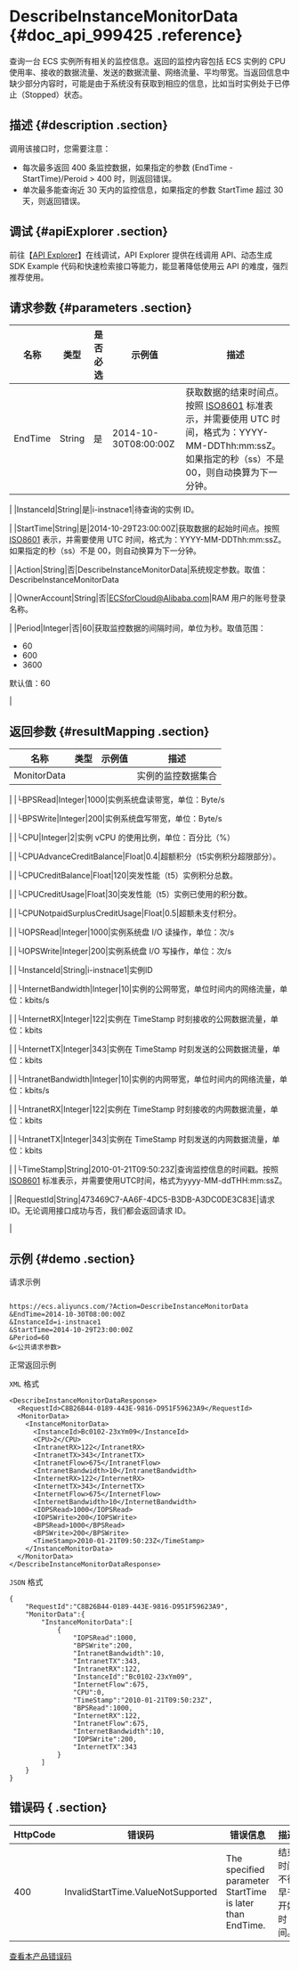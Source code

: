 # DescribeInstanceMonitorData {#doc_api_999425 .reference}

查询一台 ECS 实例所有相关的监控信息。返回的监控内容包括 ECS 实例的 CPU 使用率、接收的数据流量、发送的数据流量、网络流量、平均带宽。当返回信息中缺少部分内容时，可能是由于系统没有获取到相应的信息，比如当时实例处于已停止（Stopped）状态。

## 描述 {#description .section}

调用该接口时，您需要注意：

-   每次最多返回 400 条监控数据，如果指定的参数 \(EndTime - StartTime\)/Peroid \> 400 时，则返回错误。
-   单次最多能查询近 30 天内的监控信息，如果指定的参数 StartTime 超过 30 天，则返回错误。

## 调试 {#apiExplorer .section}

前往【[API Explorer](https://api.aliyun.com/#product=Ecs&api=DescribeInstanceMonitorData)】在线调试，API Explorer 提供在线调用 API、动态生成 SDK Example 代码和快速检索接口等能力，能显著降低使用云 API 的难度，强烈推荐使用。

## 请求参数 {#parameters .section}

|名称|类型|是否必选|示例值|描述|
|--|--|----|---|--|
|EndTime|String|是|2014-10-30T08:00:00Z|获取数据的结束时间点。按照 [ISO8601](~~25696~~) 标准表示，并需要使用 UTC 时间，格式为：YYYY-MM-DDThh:mm:ssZ。 如果指定的秒（ss）不是 00，则自动换算为下一分钟。

 |
|InstanceId|String|是|i-instnace1|待查询的实例 ID。

 |
|StartTime|String|是|2014-10-29T23:00:00Z|获取数据的起始时间点。按照 [ISO8601](~~25696~~) 表示，并需要使用 UTC 时间，格式为：YYYY-MM-DDThh:mm:ssZ。如果指定的秒（ss）不是 00，则自动换算为下一分钟。

 |
|Action|String|否|DescribeInstanceMonitorData|系统规定参数。取值：DescribeInstanceMonitorData

 |
|OwnerAccount|String|否|ECSforCloud@Alibaba.com|RAM 用户的账号登录名称。

 |
|Period|Integer|否|60|获取监控数据的间隔时间，单位为秒。取值范围：

 -   60
-   600
-   3600

 默认值：60

 |

## 返回参数 {#resultMapping .section}

|名称|类型|示例值|描述|
|--|--|---|--|
|MonitorData| | |实例的监控数据集合

 |
|└BPSRead|Integer|1000|实例系统盘读带宽，单位：Byte/s

 |
|└BPSWrite|Integer|200|实例系统盘写带宽，单位：Byte/s

 |
|└CPU|Integer|2|实例 vCPU 的使用比例，单位：百分比（%）

 |
|└CPUAdvanceCreditBalance|Float|0.4|超额积分（t5实例积分超限部分）。

 |
|└CPUCreditBalance|Float|120|突发性能（t5）实例积分总数。

 |
|└CPUCreditUsage|Float|30|突发性能（t5）实例已使用的积分数。

 |
|└CPUNotpaidSurplusCreditUsage|Float|0.5|超额未支付积分。

 |
|└IOPSRead|Integer|1000|实例系统盘 I/O 读操作，单位：次/s

 |
|└IOPSWrite|Integer|200|实例系统盘 I/O 写操作，单位：次/s

 |
|└InstanceId|String|i-instnace1|实例ID

 |
|└InternetBandwidth|Integer|10|实例的公网带宽，单位时间内的网络流量，单位：kbits/s

 |
|└InternetRX|Integer|122|实例在 TimeStamp 时刻接收的公网数据流量，单位：kbits

 |
|└InternetTX|Integer|343|实例在 TimeStamp 时刻发送的公网数据流量，单位：kbits

 |
|└IntranetBandwidth|Integer|10|实例的内网带宽，单位时间内的网络流量，单位：kbits/s

 |
|└IntranetRX|Integer|122|实例在 TimeStamp 时刻接收的内网数据流量，单位：kbits

 |
|└IntranetTX|Integer|343|实例在 TimeStamp 时刻发送的内网数据流量，单位：kbits

 |
|└TimeStamp|String|2010-01-21T09:50:23Z|查询监控信息的时间戳。按照 [ISO8601](~~25696~~) 标准表示，并需要使用UTC时间，格式为yyyy-MM-ddTHH:mm:ssZ。

 |
|RequestId|String|473469C7-AA6F-4DC5-B3DB-A3DC0DE3C83E|请求 ID。无论调用接口成功与否，我们都会返回请求 ID。

 |

## 示例 {#demo .section}

请求示例

``` {#request_demo}

https://ecs.aliyuncs.com/?Action=DescribeInstanceMonitorData
&EndTime=2014-10-30T08:00:00Z
&InstanceId=i-instnace1
&StartTime=2014-10-29T23:00:00Z
&Period=60
&<公共请求参数>

```

正常返回示例

`XML` 格式

``` {#xml_return_success_demo}
<DescribeInstanceMonitorDataResponse>
  <RequestId>C8B26B44-0189-443E-9816-D951F59623A9</RequestId>
  <MonitorData>
    <InstanceMonitorData>
      <InstanceId>Bc0102-23xYm09</InstanceId>
      <CPU>2</CPU>
      <IntranetRX>122</IntranetRX>
      <IntranetTX>343</IntranetTX>
      <IntranetFlow>675</IntranetFlow>
      <IntranetBandwidth>10</IntranetBandwidth>
      <InternetRX>122</InternetRX>
      <InternetTX>343</InternetTX>
      <InternetFlow>675</InternetFlow>
      <InternetBandwidth>10</InternetBandwidth>
      <IOPSRead>1000</IOPSRead>
      <IOPSWrite>200</IOPSWrite>
      <BPSRead>1000</BPSRead>
      <BPSWrite>200</BPSWrite>
      <TimeStamp>2010-01-21T09:50:23Z</TimeStamp>
    </InstanceMonitorData>
  </MonitorData>
</DescribeInstanceMonitorDataResponse>

```

`JSON` 格式

``` {#json_return_success_demo}
{
	"RequestId":"C8B26B44-0189-443E-9816-D951F59623A9",
	"MonitorData":{
		"InstanceMonitorData":[
			{
				"IOPSRead":1000,
				"BPSWrite":200,
				"IntranetBandwidth":10,
				"IntranetTX":343,
				"IntranetRX":122,
				"InstanceId":"Bc0102-23xYm09",
				"InternetFlow":675,
				"CPU":0,
				"TimeStamp":"2010-01-21T09:50:23Z",
				"BPSRead":1000,
				"InternetRX":122,
				"IntranetFlow":675,
				"InternetBandwidth":10,
				"IOPSWrite":200,
				"InternetTX":343
			}
		]
	}
}
```

## 错误码 { .section}

|HttpCode|错误码|错误信息|描述|
|--------|---|----|--|
|400|InvalidStartTime.ValueNotSupported|The specified parameter StartTime is later than EndTime.|结束时间不得早于开始时间。|

[查看本产品错误码](https://error-center.aliyun.com/status/product/Ecs)

